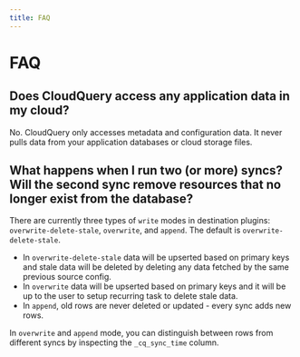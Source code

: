 ```yaml
---
title: FAQ
---
```


# FAQ

## Does CloudQuery access any application data in my cloud?

No. CloudQuery only accesses metadata and configuration data. It never pulls data from your application databases or cloud storage files.

## What happens when I run two (or more) syncs? Will the second sync remove resources that no longer exist from the database?

There are currently three types of `write` modes in destination plugins: `overwrite-delete-stale`, `overwrite`, and `append`. The default is `overwrite-delete-stale`.
- In `overwrite-delete-stale` data will be upserted based on primary keys and stale data will be deleted by deleting any data fetched by the same previous source config.
- In `overwrite` data will be upserted based on primary keys and it will be up to the user to setup recurring task to delete stale data. 
- In `append`, old rows are never deleted or updated - every sync adds new rows.

In `overwrite` and `append` mode, you can distinguish between rows from different syncs by inspecting the `_cq_sync_time` column.